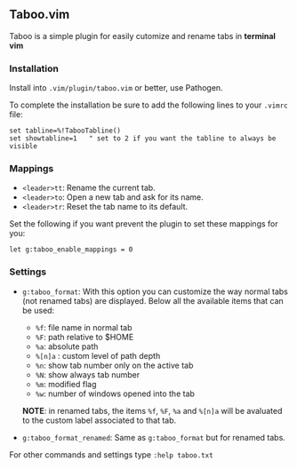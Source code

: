 ## Taboo.vim

Taboo is a simple plugin for easily cutomize and rename tabs in **terminal vim** 


### Installation

Install into `.vim/plugin/taboo.vim` or better, use Pathogen.

To complete the installation be sure to add the following lines to your `.vimrc` file:

```
set tabline=%!TabooTabline()
set showtabline=1   " set to 2 if you want the tabline to always be visible
```


### Mappings

* `<leader>tt`: Rename the current tab.
* `<leader>to`: Open a new tab and ask for its name.
* `<leader>tr`: Reset the tab name to its default.


Set the following if you want prevent the plugin to set these mappings for you:

```
let g:taboo_enable_mappings = 0
```

### Settings

* `g:taboo_format`: With this option you can customize the way normal tabs (not renamed tabs) are displayed. Below all the available items that can be used: 

    - `%f`: file name in normal tab
    - `%F`: path relative to $HOME
    - `%a`: absolute path
    - `%[n]a` : custom level of path depth
    - `%n`: show tab number only on the active tab
    - `%N`: show always tab number
    - `%m`: modified flag
    - `%w`: number of windows opened into the tab  

    **NOTE**: in renamed tabs, the items `%f`, `%F`, `%a` and `%[n]a` will be avaluated to the custom label associated to that tab.

* `g:taboo_format_renamed`: Same as `g:taboo_format` but for renamed tabs.


For other commands and settings type `:help taboo.txt`
